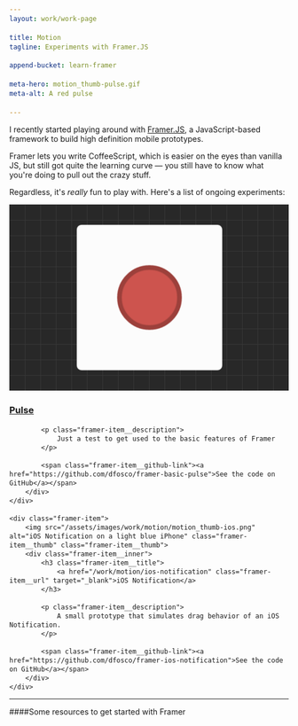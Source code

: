 ```yaml
---
layout: work/work-page

title: Motion 
tagline: Experiments with Framer.JS

append-bucket: learn-framer

meta-hero: motion_thumb-pulse.gif
meta-alt: A red pulse   

---
```


I recently started playing around with [Framer.JS](framerjs.com), a JavaScript-based framework to build high definition mobile prototypes.

Framer lets you write CoffeeScript, which is easier on the eyes than vanilla JS, but still got quite the learning curve — you still have to know what you're doing to pull out the crazy stuff. 

Regardless, it's _really_ fun to play with. Here's a list of ongoing experiments:

<div class="framer-item__wrapper">
    <div class="framer-item">
        <img src="/assets/images/work/motion/motion_thumb-pulse.png" alt="Pulsing Button" class="framer-item__thumb">        
        <div class="framer-item__inner">
            <h3 class="framer-item__title">
                <a href="/work/motion/pulse" class="framer-item__url" target="_blank">Pulse</a>
            </h3>

            <p class="framer-item__description">
                Just a test to get used to the basic features of Framer
            </p>

            <span class="framer-item__github-link"><a href="https://github.com/dfosco/framer-basic-pulse">See the code on GitHub</a></span>
        </div>
    </div>

    <div class="framer-item">
        <img src="/assets/images/work/motion/motion_thumb-ios.png" alt="iOS Notification on a light blue iPhone" class="framer-item__thumb" class="framer-item__thumb">
        <div class="framer-item__inner">
            <h3 class="framer-item__title">
                <a href="/work/motion/ios-notification" class="framer-item__url" target="_blank">iOS Notification</a>
            </h3>

            <p class="framer-item__description">
                A small prototype that simulates drag behavior of an iOS Notification.
            </p>

            <span class="framer-item__github-link"><a href="https://github.com/dfosco/framer-ios-notification">See the code on GitHub</a></span>
        </div>
    </div>
</div>

<hr>

####Some resources to get started with Framer



